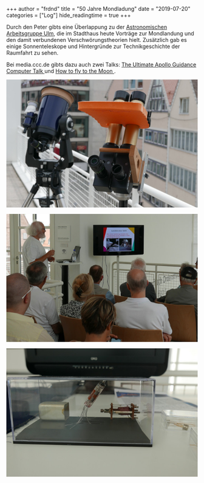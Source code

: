 +++
author = "frdnd"
title = "50 Jahre Mondladung"
date = "2019-07-20"
categories = ["Log"]
hide_readingtime = true
+++

Durch den Peter gibts eine Überlappung zu der [Astronomischen Arbeitsgruppe Ulm](http://aau.telebus.de/aau/default.php), die im Stadthaus heute Vorträge zur Mondlandung und den damit verbundenen Verschwörungstheorien hielt. Zusätzlich gab es einige Sonnenteleskope und Hintergründe zur Technikgeschichte der Raumfahrt zu sehen.

Bei media.ccc.de gibts dazu auch zwei Talks: [The Ultimate Apollo Guidance Computer Talk ](https://media.ccc.de/v/34c3-9064-the_ultimate_apollo_guidance_computer_talk) und [How to fly to the Moon ](https://media.ccc.de/v/gpn17-8605-how_to_fly_to_the_moon).


![coronado](coronado.jpg)

![peter](peter.jpg)  

![bauteile](bauteile.jpg)  